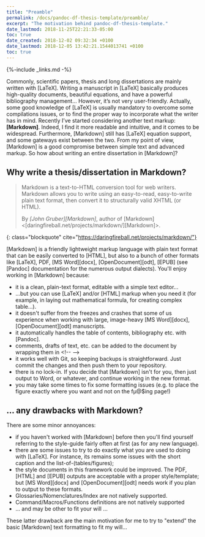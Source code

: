 ```yaml
---
title: "Preamble"
permalink: /docs/pandoc-df-thesis-template/preamble/
excerpt: "The motivation behind pandoc-df-thesis-template."
date_lastmod: 2018-11-25T22:21:33-05:00
toc: true
date_created: 2018-12-02 09:32:34 +0100
date_lastmod: 2018-12-05 13:42:21.1544013741 +0100
toc: true
---
```


{%-include _links.md -%}

Commonly, scientific papers, thesis and long dissertations are mainly written with [LaTeX]. Writing a manuscript in [LaTeX] basically produces high-quality documents, beautiful equations, and have a powerful bibliography management...
However, it’s not very user-friendly. Actually, some good knowledge of [LaTeX] is usually mandatory to overcome some compilations issues, or to find the proper way to incorporate what the writer has in mind.
Recently I’ve started considering another text markup: **[Markdown]**.
Indeed, I find it more readable and intuitive, and it comes to be widespread.
Furthermore, [Markdown] still has [LaTeX] equation support, and some gateways exist between the two. From my point of view, [Markdown] is a good compromise between simple text and advanced markup. So how about writing an entire dissertation in [Markdown]?


## Why write a thesis/dissertation in Markdown?

> Markdown is a text-to-HTML conversion tool for web writers. Markdown allows you to write using an easy-to-read, easy-to-write plain text format, then convert it to structurally valid XHTML (or HTML).
> <footer class="blockquote-footer"> By <cite>[John Gruber][Markdown]</cite>, author of [Markdown] <[daringfireball.net/projects/markdown/][Markdown]>.
{: class="blockquote" cite="https://daringfireball.net/projects/markdown/"}

[Markdown] is a friendly lightweight markup language with plain text format that can be easily converted to [HTML], but also to a bunch of other formats like [LaTeX], PDF, [MS Word][docx], [OpenDocument][odt], [EPUB] (see [Pandoc] documentation for the numerous output dialects).
You'll enjoy working in [Markdown] because:
- it is a clean, plain-text format, editable with a simple text editor...
- ...but you can use [LaTeX] and/or [HTML] markup when you need it (for example, in laying out mathematical formula, for creating complex table...).
- it doesn't suffer from the freezes and crashes that some of us experience when working with large, image-heavy [MS Word][docx], [OpenDocument][odt] manuscripts.
- it automatically handles the table of contents, bibliography etc. with [Pandoc].
- comments, drafts of text, etc. can be added to the document by wrapping them in &lt;!--  --&gt;
- it works well with Git, so keeping backups is straightforward. Just commit the changes and then push them to your repository.
- there is no lock-in. If you decide that [Markdown] isn't for you, then just output to Word, or whatever, and continue working in the new format.
- you may take some times to fix some formatting issues (e.g. to place the figure exactly where you want and not on the fµ@$ing page!)


## ... any drawbacks with Markdown?

There are some minor annoyances:
- if you haven't worked with [Markdown] before then you'll find yourself referring to the style-guide fairly often at first (as for any new language).
- there are some issues to try to do exactly what you are used to doing with [LaTeX]. For instance, its remains some issues with the short caption and the list-of-(tables/figures);
- the style documents in this framework could be improved. The PDF, [HTML] and [EPUB] outputs are acceptable with a proper style/template; but [MS Word][docx] and [OpenDocument][odt] needs work if you plan to output to these formats.
- Glossaries/Nomenclatures/Index are not natively supported.
- Command/Macros/Functions definitions are not natively supported
- ... and may be other to fit your will ...

These latter drawback are the main motivation for me to try to "extend" the basic [Markdown] text formatting to fit my will...
